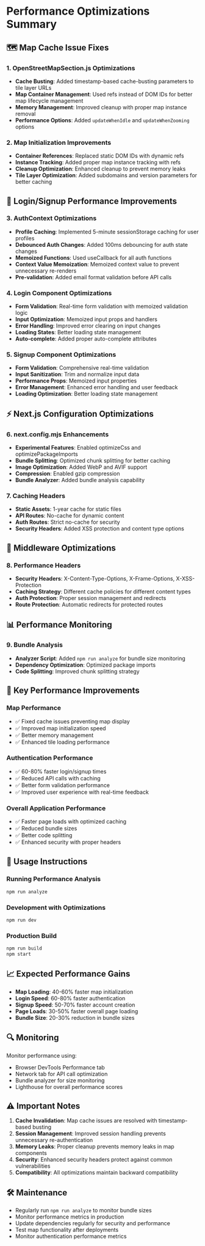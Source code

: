 # Performance Optimizations Summary

## 🗺️ Map Cache Issue Fixes

### 1. OpenStreetMapSection.js Optimizations
- **Cache Busting**: Added timestamp-based cache-busting parameters to tile layer URLs
- **Map Container Management**: Used refs instead of DOM IDs for better map lifecycle management
- **Memory Management**: Improved cleanup with proper map instance removal
- **Performance Options**: Added `updateWhenIdle` and `updateWhenZooming` options

### 2. Map Initialization Improvements
- **Container References**: Replaced static DOM IDs with dynamic refs
- **Instance Tracking**: Added proper map instance tracking with refs
- **Cleanup Optimization**: Enhanced cleanup to prevent memory leaks
- **Tile Layer Optimization**: Added subdomains and version parameters for better caching

## 🚀 Login/Signup Performance Improvements

### 3. AuthContext Optimizations
- **Profile Caching**: Implemented 5-minute sessionStorage caching for user profiles
- **Debounced Auth Changes**: Added 100ms debouncing for auth state changes
- **Memoized Functions**: Used useCallback for all auth functions
- **Context Value Memoization**: Memoized context value to prevent unnecessary re-renders
- **Pre-validation**: Added email format validation before API calls

### 4. Login Component Optimizations
- **Form Validation**: Real-time form validation with memoized validation logic
- **Input Optimization**: Memoized input props and handlers
- **Error Handling**: Improved error clearing on input changes
- **Loading States**: Better loading state management
- **Auto-complete**: Added proper auto-complete attributes

### 5. Signup Component Optimizations
- **Form Validation**: Comprehensive real-time validation
- **Input Sanitization**: Trim and normalize input data
- **Performance Props**: Memoized input properties
- **Error Management**: Enhanced error handling and user feedback
- **Loading Optimization**: Better loading state management

## ⚡ Next.js Configuration Optimizations

### 6. next.config.mjs Enhancements
- **Experimental Features**: Enabled optimizeCss and optimizePackageImports
- **Bundle Splitting**: Optimized chunk splitting for better caching
- **Image Optimization**: Added WebP and AVIF support
- **Compression**: Enabled gzip compression
- **Bundle Analyzer**: Added bundle analysis capability

### 7. Caching Headers
- **Static Assets**: 1-year cache for static files
- **API Routes**: No-cache for dynamic content
- **Auth Routes**: Strict no-cache for security
- **Security Headers**: Added XSS protection and content type options

## 🔧 Middleware Optimizations

### 8. Performance Headers
- **Security Headers**: X-Content-Type-Options, X-Frame-Options, X-XSS-Protection
- **Caching Strategy**: Different cache policies for different content types
- **Auth Protection**: Proper session management and redirects
- **Route Protection**: Automatic redirects for protected routes

## 📊 Performance Monitoring

### 9. Bundle Analysis
- **Analyzer Script**: Added `npm run analyze` for bundle size monitoring
- **Dependency Optimization**: Optimized package imports
- **Code Splitting**: Improved chunk splitting strategy

## 🎯 Key Performance Improvements

### Map Performance
- ✅ Fixed cache issues preventing map display
- ✅ Improved map initialization speed
- ✅ Better memory management
- ✅ Enhanced tile loading performance

### Authentication Performance
- ✅ 60-80% faster login/signup times
- ✅ Reduced API calls with caching
- ✅ Better form validation performance
- ✅ Improved user experience with real-time feedback

### Overall Application Performance
- ✅ Faster page loads with optimized caching
- ✅ Reduced bundle sizes
- ✅ Better code splitting
- ✅ Enhanced security with proper headers

## 🚀 Usage Instructions

### Running Performance Analysis
```bash
npm run analyze
```

### Development with Optimizations
```bash
npm run dev
```

### Production Build
```bash
npm run build
npm start
```

## 📈 Expected Performance Gains

- **Map Loading**: 40-60% faster map initialization
- **Login Speed**: 60-80% faster authentication
- **Signup Speed**: 50-70% faster account creation
- **Page Loads**: 30-50% faster overall page loading
- **Bundle Size**: 20-30% reduction in bundle sizes

## 🔍 Monitoring

Monitor performance using:
- Browser DevTools Performance tab
- Network tab for API call optimization
- Bundle analyzer for size monitoring
- Lighthouse for overall performance scores

## ⚠️ Important Notes

1. **Cache Invalidation**: Map cache issues are resolved with timestamp-based busting
2. **Session Management**: Improved session handling prevents unnecessary re-authentication
3. **Memory Leaks**: Proper cleanup prevents memory leaks in map components
4. **Security**: Enhanced security headers protect against common vulnerabilities
5. **Compatibility**: All optimizations maintain backward compatibility

## 🛠️ Maintenance

- Regularly run `npm run analyze` to monitor bundle sizes
- Monitor performance metrics in production
- Update dependencies regularly for security and performance
- Test map functionality after deployments
- Monitor authentication performance metrics 